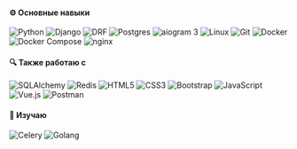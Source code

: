 #### ⚙️ Основные навыки
<img src="https://img.shields.io/badge/Python-%2314354c.svg?logo=Python&logoColor=white&style=flat" alt="Python" /> <img src="https://img.shields.io/badge/Django-%23092e20.svg?logo=django&logoColor=white&style=flat" alt="Django" /> <img src="https://img.shields.io/badge/Django-REST-ff1709?style=flat&logo=django&logoColor=white&color=ff1709&labelColor=gray" alt="DRF" /> <img src="https://img.shields.io/badge/Postgres-%23336791.svg?logo=postgresql&logoColor=white&style=flat" alt="Postgres" />  <img src="https://img.shields.io/badge/aiogram 3-%2300ADD8.svg?style=flat&logo=telegram&logoColor=white" alt="aiogram 3" /> <img src="https://img.shields.io/badge/Linux-%23fcc624.svg?logo=linux&logoColor=white&style=flat" alt="Linux" /> <img src="https://img.shields.io/badge/git-%23d22128.svg?logo=git&logoColor=white&style=flat" alt="Git" /> <img src="https://img.shields.io/badge/Docker-%230db7ed.svg?style=flat&logo=docker&logoColor=white" alt="Docker" /> <img src="https://img.shields.io/badge/Docker Compose-%23d22128.svg?style=flat&logo=docker&logoColor=white" alt="Docker Compose" /> <img src="https://img.shields.io/badge/nginx-%23009639.svg?style=flat&logo=nginx&logoColor=white" alt="nginx" />

#### 🔍 Также работаю с
<img src="https://shields.io/badge/SQLAlchemy-D71F00?logo=SQLAlchemy&logoColor=ffffff" alt="SQLAlchemy" /> <img src="https://img.shields.io/badge/Redis-%23a51f17.svg?logo=redis&logoColor=white&style=flat" alt="Redis" /> <img src="https://img.shields.io/badge/HTML5-%23e34f26.svg?logo=html5&logoColor=white&style=flat" alt="HTML5" /> <img src="https://img.shields.io/badge/CSS3-%231572b6.svg?logo=css3&logoColor=white&style=flat" alt="CSS3" /> <img src="https://img.shields.io/badge/Bootstrap-%237952b3.svg?logo=bootstrap&logoColor=white&style=flat" alt="Bootstrap" /> <img src="https://img.shields.io/badge/JavaScript-%23323330.svg?style=flat&logo=javascript&logoColor=%23F7DF1E" alt="JavaScript" /> <img src="https://img.shields.io/badge/-Vue.JS-4fc08d?style=flat&logo=Vue.js&logoColor=fff" alt="Vue.js" /> <img src="https://img.shields.io/badge/Postman-red?logo=postman&logoColor=f5f5f5" alt="Postman" />

#### 📖 Изучаю
<img src="https://img.shields.io/badge/Celery-3DDC84.svg?style=flat&logo=celery&logoColor=white" alt="Celery" /> <img src="https://img.shields.io/badge/Golang-%2300ADD8?logo=go&logoColor=white" alt="Golang" />

